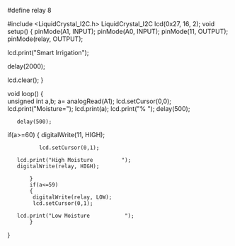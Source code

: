 #define relay 8

#include <LiquidCrystal_I2C.h>
LiquidCrystal_I2C lcd(0x27, 16, 2);
void setup() 
{
   pinMode(A1, INPUT);
   pinMode(A0, INPUT);
      pinMode(11, OUTPUT);
      pinMode(relay, OUTPUT);

  lcd.print("Smart Irrigation");

  delay(2000);

  lcd.clear();
}


void loop() 
{   
unsigned int a,b;
        a= analogRead(A1);
       lcd.setCursor(0,0);
       lcd.print("Moisture=");
lcd.print(a);
       lcd.print("%       ");
       delay(500);
       
       delay(500);
if(a>=60)
       {
          digitalWrite(11, HIGH);

              lcd.setCursor(0,1);

       lcd.print("High Moisture         ");
       digitalWrite(relay, HIGH);

           }
           if(a<=59)
           {
            digitalWrite(relay, LOW);
            lcd.setCursor(0,1);

       lcd.print("Low Moisture           ");
           }
           
      
}


